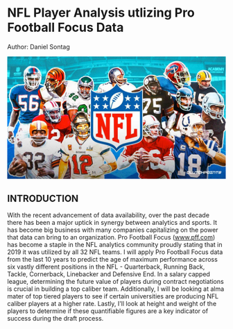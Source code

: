 # NFL Player Analysis utlizing Pro Football Focus Data
Author: Daniel Sontag

![Screenshot](NFL_Players.png)


## INTRODUCTION

With the recent advancement of data availability, over the past decade there has been a major uptick in synergy between analytics and sports. It has become big business with many companies capitalizing on the power that data can bring to an organization. Pro Football Focus (www.pff.com) has become a staple in the NFL analytics community proudly stating that in 2019 it was utilized by all 32 NFL teams. I will apply Pro Football Focus data from the last 10 years to predict the age of maximum performance across six vastly different positions in the NFL - Quarterback, Running Back, Tackle, Cornerback, Linebacker and Defensive End. In a salary capped league, determining the future value of players during contract negotiations is crucial in building a top caliber team. Additionally, I will be looking at alma mater of top tiered players to see if certain universities are producing NFL caliber players at a higher rate. Lastly, I'll look at height and weight of the players to determine if these quantifiable figures are a key indicator of success during the draft process.

